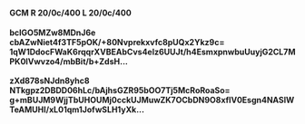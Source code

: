 #### GCM R 20/0c/400 L 20/0c/400
**bclGO5MZw8MDnJ6e**<br/>**cbAZwNiet4f3TF5pOK/+80Nvprekxvfc8pUQx2Ykz9c=**<br/>**1qW1DdocFWaK6rqqrXVBEAbCvs4elz6UUJt/h4EsmxpnwbuUuyjG2CL7MPK0IVwvzo4/mbBit/b+ZdsH...**<br/><br/>
**zXd878sNJdn8yhc8**<br/>**NTkgpz2DBDD06hLc/bAjhsGZR95bOO7Tj5McRoRoaSo=**<br/>**g+mBUJM9WjjTbUHOUMj0cckUJMuwZK7OCbDN9O8xfIV0Esgn4NASlWTeAMUHI/xL01qm1JofwSLH1yXk...**